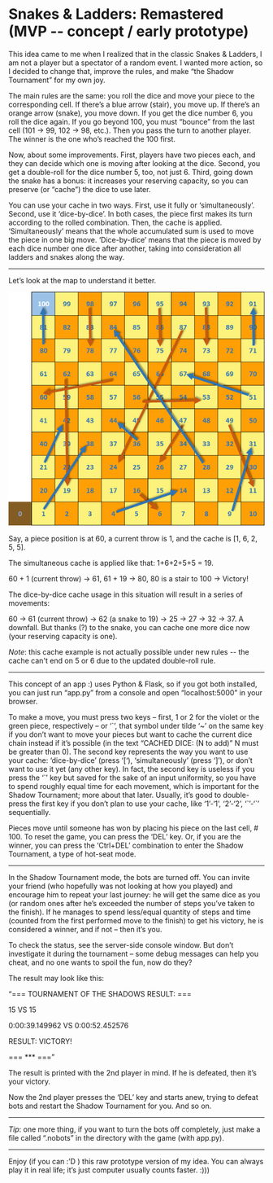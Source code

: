 # Snakes & Ladders: Remastered (MVP -- concept / early prototype)

This idea came to me when I realized that in the classic Snakes & Ladders, I am not a player but a spectator of a random event. I wanted more action, so I decided to change that, improve the rules, and make “the Shadow Tournament” for my own joy.

The main rules are the same: you roll the dice and move your piece to the corresponding cell. If there’s a blue arrow (stair), you move up. If there’s an orange arrow (snake), you move down. If you get the dice number 6, you roll the dice again. If you go beyond 100, you must “bounce” from the last cell (101 -> 99, 102 -> 98, etc.). Then you pass the turn to another player. The winner is the one who’s reached the 100 first.

Now, about some improvements. First, players have two pieces each, and they can decide which one is moving after looking at the dice. Second, you get a double-roll for the dice number 5, too, not just 6. Third, going down the snake has a bonus: it increases your reserving capacity, so you can preserve (or “cache”) the dice to use later.

You can use your cache in two ways. First, use it fully or ‘simultaneously’. Second, use it ‘dice-by-dice’. In both cases, the piece first makes its turn according to the rolled combination. Then, the cache is applied. ‘Simultaneously’ means that the whole accumulated sum is used to move the piece in one big move. ‘Dice-by-dice’ means that the piece is moved by each dice number one dice after another, taking into consideration all ladders and snakes along the way.

---

Let’s look at the map to understand it better.

![A version of a map](/static/snakeboard.png "A version of a map used in this MVP")

Say, a piece position is at 60, a current throw is 1, and the cache is [1, 6, 2, 5, 5].

The simultaneous cache is applied like that: 1+6+2+5+5 = 19.

60 + 1 (current throw) -> 61, 61 + 19 -> 80, 80 is a stair to 100 -> Victory!

The dice-by-dice cache usage in this situation will result in a series of movements:

60 -> 61 (current throw) -> 62 (a snake to 19) -> 25 -> 27 -> 32 -> 37. A downfall. But thanks (?) to the snake, you can cache one more dice now (your reserving capacity is one).

_Note_: this cache example is not actually possible under new rules -- the cache can't end on 5 or 6 due to the updated double-roll rule.

---

This concept of an app :) uses Python & Flask, so if you got both installed, you can just run “app.py” from a console and open “localhost:5000” in your browser.

To make a move, you must press two keys – first, 1 or 2 for the violet or the green piece, respectively – or ‘\`’, that symbol under tilde ‘~’ on the same key if you don’t want to move your pieces but want to cache the current dice chain instead if it’s possible (in the text “CACHED DICE: (N to add)” N must be greater than 0).
The second key represents the way you want to use your cache: ‘dice-by-dice’ (press ‘[‘), ‘simultaneously’ (press ‘]’), or don’t want to use it yet (any other key).
In fact, the second key is useless if you press the ‘\`’ key but saved for the sake of an input uniformity, so you have to spend roughly equal time for each movement, which is important for the Shadow Tournament; more about that later. Usually, it’s good to double-press the first key if you don’t plan to use your cache, like ‘1’-‘1’, ‘2’-‘2’, ‘\`’-‘\`’ sequentially.

Pieces move until someone has won by placing his piece on the last cell, # 100. To reset the game, you can press the ‘DEL’ key. Or, if you are the winner, you can press the ‘Ctrl+DEL’ combination to enter the Shadow Tournament, a type of hot-seat mode.

---

In the Shadow Tournament mode, the bots are turned off. You can invite your friend (who hopefully was not looking at how you played) and encourage him to repeat your last journey: he will get the same dice as you (or random ones after he’s exceeded the number of steps you’ve taken to the finish). If he manages to spend less/equal quantity of steps and time (counted from the first performed move to the finish) to get his victory, he is considered a winner, and if not – then it’s you. 

To check the status, see the server-side console window. But don’t investigate it during the tournament – some debug messages can help you cheat, and no one wants to spoil the fun, now do they?

The result may look like this:

“=== TOURNAMENT OF THE SHADOWS RESULT: ===

15 VS 15

0:00:39.149962 VS 0:00:52.452576

RESULT: VICTORY!

=== *** ===”

The result is printed with the 2nd player in mind. If he is defeated, then it’s your victory.

Now the 2nd player presses the ‘DEL’ key and starts anew, trying to defeat bots and restart the Shadow Tournament for you. And so on.

---

_Tip_: one more thing, if you want to turn the bots off completely, just make a file called “.nobots” in the directory with the game (with app.py).

---

Enjoy (if you can :’D ) this raw prototype version of my idea. You can always play it in real life; it’s just computer usually counts faster. :))) 
